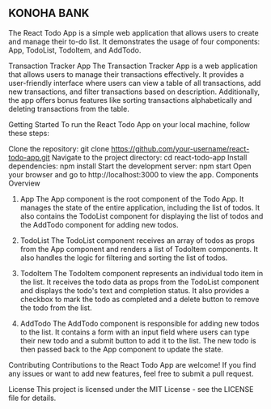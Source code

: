 ## KONOHA BANK

The React Todo App is a simple web application that allows users to create and manage their to-do list. It demonstrates the usage of four components: App, TodoList, TodoItem, and AddTodo.

Transaction Tracker App
The Transaction Tracker App is a web application that allows users to manage their transactions effectively. It provides a user-friendly interface where users can view a table of all transactions, add new transactions, and filter transactions based on description. Additionally, the app offers bonus features like sorting transactions alphabetically and deleting transactions from the table.

Getting Started
To run the React Todo App on your local machine, follow these steps:

Clone the repository: git clone https://github.com/your-username/react-todo-app.git
Navigate to the project directory: cd react-todo-app
Install dependencies: npm install
Start the development server: npm start
Open your browser and go to http://localhost:3000 to view the app.
Components Overview

1. App
   The App component is the root component of the Todo App. It manages the state of the entire application, including the list of todos. It also contains the TodoList component for displaying the list of todos and the AddTodo component for adding new todos.

2. TodoList
   The TodoList component receives an array of todos as props from the App component and renders a list of TodoItem components. It also handles the logic for filtering and sorting the list of todos.

3. TodoItem
   The TodoItem component represents an individual todo item in the list. It receives the todo data as props from the TodoList component and displays the todo's text and completion status. It also provides a checkbox to mark the todo as completed and a delete button to remove the todo from the list.

4. AddTodo
   The AddTodo component is responsible for adding new todos to the list. It contains a form with an input field where users can type their new todo and a submit button to add it to the list. The new todo is then passed back to the App component to update the state.

Contributing
Contributions to the React Todo App are welcome! If you find any issues or want to add new features, feel free to submit a pull request.

License
This project is licensed under the MIT License - see the LICENSE file for details.
